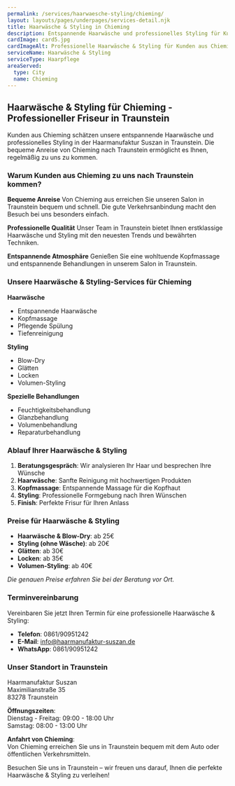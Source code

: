 ```yaml
---
permalink: /services/haarwaesche-styling/chieming/
layout: layouts/pages/underpages/services-detail.njk
title: Haarwäsche & Styling in Chieming
description: Entspannende Haarwäsche und professionelles Styling für Kunden aus Chieming in Traunstein. Bequeme Anreise und pflegende Behandlungen.
cardImage: card5.jpg
cardImageAlt: Professionelle Haarwäsche & Styling für Kunden aus Chieming
serviceName: Haarwäsche & Styling
serviceType: Haarpflege
areaServed:
  type: City
  name: Chieming
---
```


## Haarwäsche & Styling für Chieming - Professioneller Friseur in Traunstein

Kunden aus Chieming schätzen unsere entspannende Haarwäsche und professionelles Styling in der Haarmanufaktur Suszan in Traunstein. Die bequeme Anreise von Chieming nach Traunstein ermöglicht es Ihnen, regelmäßig zu uns zu kommen.

### Warum Kunden aus Chieming zu uns nach Traunstein kommen?

**Bequeme Anreise**
Von Chieming aus erreichen Sie unseren Salon in Traunstein bequem und schnell. Die gute Verkehrsanbindung macht den Besuch bei uns besonders einfach.

**Professionelle Qualität**
Unser Team in Traunstein bietet Ihnen erstklassige Haarwäsche und Styling mit den neuesten Trends und bewährten Techniken.

**Entspannende Atmosphäre**
Genießen Sie eine wohltuende Kopfmassage und entspannende Behandlungen in unserem Salon in Traunstein.

### Unsere Haarwäsche & Styling-Services für Chieming

**Haarwäsche**
- Entspannende Haarwäsche
- Kopfmassage
- Pflegende Spülung
- Tiefenreinigung

**Styling**
- Blow-Dry
- Glätten
- Locken
- Volumen-Styling

**Spezielle Behandlungen**
- Feuchtigkeitsbehandlung
- Glanzbehandlung
- Volumenbehandlung
- Reparaturbehandlung

### Ablauf Ihrer Haarwäsche & Styling

1. **Beratungsgespräch**: Wir analysieren Ihr Haar und besprechen Ihre Wünsche
2. **Haarwäsche**: Sanfte Reinigung mit hochwertigen Produkten
3. **Kopfmassage**: Entspannende Massage für die Kopfhaut
4. **Styling**: Professionelle Formgebung nach Ihren Wünschen
5. **Finish**: Perfekte Frisur für Ihren Anlass

### Preise für Haarwäsche & Styling

- **Haarwäsche & Blow-Dry**: ab 25€
- **Styling (ohne Wäsche)**: ab 20€
- **Glätten**: ab 30€
- **Locken**: ab 35€
- **Volumen-Styling**: ab 40€

*Die genauen Preise erfahren Sie bei der Beratung vor Ort.*

### Terminvereinbarung

Vereinbaren Sie jetzt Ihren Termin für eine professionelle Haarwäsche & Styling:

- **Telefon**: 0861/90951242
- **E-Mail**: info@haarmanufaktur-suszan.de
- **WhatsApp**: 0861/90951242

### Unser Standort in Traunstein

Haarmanufaktur Suszan  
Maximilianstraße 35  
83278 Traunstein

**Öffnungszeiten**:  
Dienstag - Freitag: 09:00 - 18:00 Uhr  
Samstag: 08:00 - 13:00 Uhr

**Anfahrt von Chieming**:  
Von Chieming erreichen Sie uns in Traunstein bequem mit dem Auto oder öffentlichen Verkehrsmitteln.

Besuchen Sie uns in Traunstein – wir freuen uns darauf, Ihnen die perfekte Haarwäsche & Styling zu verleihen! 